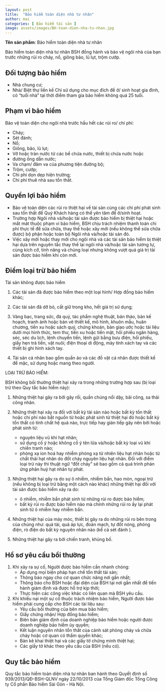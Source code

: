 ```yaml
---
layout: post
title:  "Bảo hiểm toàn diện nhà tư nhân"
author: mai
categories: [ Bảo hiểm tài sản ]
image: assets/images/BH-toan-dien-nha-tu-nhan.jpg
---
```

**Tên sản phẩm**: Bảo hiểm toàn diện nhà tư nhân

Bảo hiểm toàn diện nhà tư nhân BSH đồng hành và bảo vệ ngôi nhà của bạn trước những rủi ro cháy, nổ, giông bão, lũ lụt, trộm cướp.

## Đối tượng bảo hiểm

- Nhà chung cư;
- Nhà/ Biệt thự liền kề
Chỉ sử dụng cho mục đích để ở/ sinh hoạt gia đình, có “tuổi nhà” tại thời điểm tham gia bảo hiểm không quá 25 tuổi.

## Phạm vi bảo hiểm

Bảo vệ toàn diện cho ngôi nhà trước hầu hết các rủi ro/ chi phí:

- Cháy;
- Sét đánh;
- Nổ;
- Giông, bão, lũ lụt;
- Vỡ hoặc tràn nước từ các bể chứa nước, thiết bị chứa nước hoặc
- đường ống dẫn nước;
- Va chạm/ đâm va của phương tiện đường bộ;
- Trộm, cướp;
- Chi phí dọn dẹp hiện trường;
- Chi phí thuê nhà sau tổn thất.

## Quyền lợi bảo hiểm

- Bảo vệ toàn diện các rủi ro thiệt hại về tài sản cùng các chi phí phát sinh sau tổn thất để Quý Khách hàng có thể yên tâm để ở/sinh hoạt.
- Trường hợp Ngôi nhà và/hoặc tài sản được bảo hiểm bị thiệt hại hoặc mất mát thuộc phạm vi bảo hiểm, BSH chịu trách nhiệm thanh toán chi phí thực tế để sửa chữa, thay thế hoặc xây mới (nếu không thể sửa chữa được) bộ phận hoặc toàn bộ Ngôi nhà và/hoặc tài sản đó.
- Việc xây mới hoặc thay mới cho ngôi nhà và các tài sản bảo hiểm bị thiệt hại dựa trên nguyên tắc thay thế lại ngôi nhà và/hoặc tài sản tương tự, cùng kích cỡ, tính năng và chủng loại nhưng không vượt quá giá trị tài sản được bảo hiểm khi còn mới.


## Điểm loại trừ bảo hiểm

Tài sản không được bảo hiểm

1. Các tài sản đã được bảo hiểm theo một loại hình/ Hợp đồng bảo hiểm khác;

2. Các tài sản đã dỡ bỏ, cất giữ trong kho, hết giá trị sử dụng;

3. Vàng bạc, trang sức, đá quý, tác phẩm nghệ thuật, bản thảo, bản kế hoạch, tranh ảnh hoặc bản vẽ thiết kế, mô hình, khuôn mẫu, huân chương, tiền xu hoặc sách quý, chứng khoán, bản giao ước hoặc tài liệu dưới mọi hình thức, tem thư, tiền xu hoặc tiền mặt, hối phiếu ngân hàng, séc, séc du lịch, lệnh chuyển tiền, lệnh gửi bằng bưu điện, hối phiếu, giấy hẹn trả tiền, vật nuôi; điện thoại di động, máy tính xách tay và các thiết bị ghi hình xách tay.

4. Tài sản cá nhân bao gồm quần áo và các đồ vật cá nhân được thiết kế để mặc, sử dụng hoặc mang theo người.

LOẠI TRỪ BẢO HIỂM:

BSH không bồi thường thiệt hại xảy ra trong những trường hợp sau (bị loại trừ theo Quy tắc bảo hiểm này):

1. Những thiệt hại gây ra bởi gây rối, quần chúng nổi dậy, bãi công, sa thải công nhân.

2. Những thiệt hại xảy ra đối với bất kỳ tài sản nào hoặc bất kỳ tổn thất hoặc chi phí nào bắt nguồn từ hoặc phát sinh từ thiệt hại đó hoặc bất kỳ tổn thất có tính chất hệ quả nào, trực tiếp hay gián tiếp gây nên bởi hoặc phát sinh từ:
    -  nguyên liệu vũ khí hạt nhân;
    - sử dụng cố ý hoặc không cố ý tên lửa và/hoặc bất kỳ loại vũ khí chiến tranh nào;
    -  phóng xạ ion hoá hay nhiễm phóng xạ từ nhiên liệu hạt nhân hoặc từ chất thải hạt nhân do đốt cháy nguyên liệu hạt nhân. Đối với điểm loại trừ này thì thuật ngữ “đốt cháy” sẽ bao gồm cả quá trình phản ứng phân huỷ hạt nhân tự phát.

3. Những thiệt hại gây ra do sự ô nhiễm, nhiễm bẩn, hao mòn, ngoại trừ (nếu không bị loại trừ bằng một cách nào khác) những thiệt hại đối với tài sản được bảo hiểm xảy ra do:
    - ô nhiễm, nhiễm bẩn phát sinh từ những rủi ro được bảo hiểm;
    - bất kỳ rủi ro được bảo hiểm nào mà chính những rủi ro ấy lại phát sinh từ ô nhiễm hay nhiễm bẩn.

4. Những thiệt hại của máy móc, thiết bị gây ra do những rủi ro bên trong của chúng như: quá tải, quá áp lực, đoản mạch, tự đốt nóng, phóng điện, rò điện do bất kỳ nguyên nhân nào (kể cả sét đánh ).

5. Những thiệt hại gây ra bởi chiến tranh, khủng bố.

## Hồ sơ yêu cầu bồi thường

1. Khi xảy ra sự cố, Người được bảo hiểm cần nhanh chóng:
    - Áp dụng mọi biện pháp hạn chế tổn thất tài sản;
    - Thông báo ngay cho cơ quan chức năng nơi gần nhất;
    - Thông báo cho BSH hoặc đại diện của BSH tại nơi gần nhất để tiến hành giám định và được hỗ trợ kịp thời;
    - Thực hiện các công việc khác có liên quan mà BSH yêu cầu.
2. Khi khiếu nại một sự cố thuộc trách nhiệm bảo hiểm, Người được bảo hiểm phải cung cấp cho BSH các tài liệu sau:
    - Yêu cầu bồi thường của bên mua bảo hiểm;
    - Giấy chứng nhận/ Hợp đồng bảo hiểm;
    - Biên bản giám định của doanh nghiệp bảo hiểm hoặc người được doanh nghiệp bảo hiểm ủy quyền;
    - Kết luận nguyên nhân tổn thất của cảnh sát phòng cháy và chữa cháy hoặc cơ quan có thẩm quyền khác;
    - Bản kê khai thiệt hại và các giấy tờ chứng minh thiệt hại;
    - Các giấy tờ khác theo yêu cầu của BSH (nếu có).

## Quy tắc bảo hiểm

Quy tắc bảo hiểm toàn diện nhà tư nhân ban hành theo Quyết định số 939/2013/QĐ-BSH-QLNV ngày 22/10/2013 của Tổng Giám đốc Tổng Công ty Cổ phần Bảo hiểm Sài Gòn - Hà Nội.